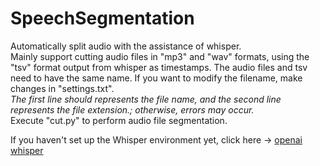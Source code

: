 # SpeechSegmentation
 Automatically split audio with the assistance of whisper.<br>
 Mainly support cutting audio files in "mp3" and "wav" formats, using the "tsv" format output from whisper as timestamps. The audio files and tsv need to have the same name. If you want to modify the filename, make changes in "settings.txt".<br>
 *The first line should represents the file name, and the second line represents the file extension.; otherwise, errors may occur.*<br>
 Execute "cut.py" to perform audio file segmentation.<br>
 
 If you haven't set up the Whisper environment yet, click here -> [openai whisper](https://github.com/openai/whisper "openai whisper")
